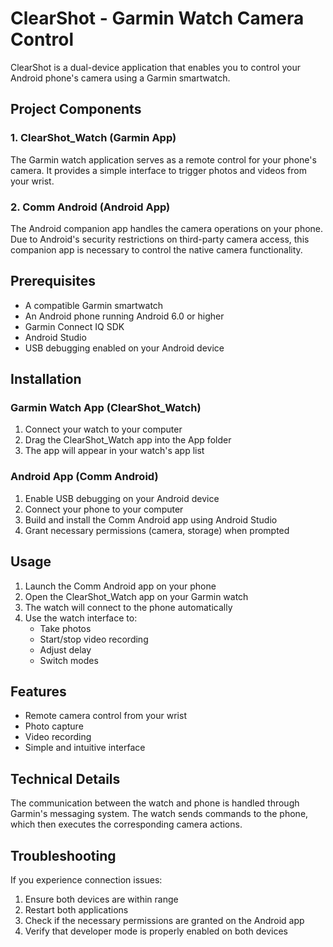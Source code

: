 # ClearShot - Garmin Watch Camera Control

ClearShot is a dual-device application that enables you to control your Android phone's camera using a Garmin smartwatch.

## Project Components

### 1. ClearShot_Watch (Garmin App)
The Garmin watch application serves as a remote control for your phone's camera. It provides a simple interface to trigger photos and videos from your wrist.

### 2. Comm Android (Android App)
The Android companion app handles the camera operations on your phone. Due to Android's security restrictions on third-party camera access, this companion app is necessary to control the native camera functionality.

## Prerequisites

- A compatible Garmin smartwatch
- An Android phone running Android 6.0 or higher
- Garmin Connect IQ SDK
- Android Studio
- USB debugging enabled on your Android device

## Installation

### Garmin Watch App (ClearShot_Watch)
1. Connect your watch to your computer
3. Drag the ClearShot_Watch app into the App folder 
4. The app will appear in your watch's app list

### Android App (Comm Android)
1. Enable USB debugging on your Android device
2. Connect your phone to your computer
3. Build and install the Comm Android app using Android Studio
4. Grant necessary permissions (camera, storage) when prompted

## Usage

1. Launch the Comm Android app on your phone
2. Open the ClearShot_Watch app on your Garmin watch
3. The watch will connect to the phone automatically
4. Use the watch interface to:
   - Take photos
   - Start/stop video recording
   - Adjust delay
   - Switch modes 

## Features

- Remote camera control from your wrist
- Photo capture
- Video recording
- Simple and intuitive interface

## Technical Details

The communication between the watch and phone is handled through Garmin's messaging system. The watch sends commands to the phone, which then executes the corresponding camera actions.

## Troubleshooting

If you experience connection issues:
1. Ensure both devices are within range
2. Restart both applications
3. Check if the necessary permissions are granted on the Android app
4. Verify that developer mode is properly enabled on both devices

